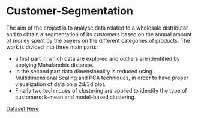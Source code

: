 # Customer-Segmentation

The aim of the project is to analyse data related to a wholesale distributor and to obtain a segmentation of its customers based on the annual amount of money spent by the buyers on the different categories of products.
The work is divided into three main parts:
-	a first part in which data are explored and outliers are identified by applying Mahalanobis distance. 
-	In the second part data dimensionality is reduced using Multidimensional Scaling and PCA techniques, in order to have proper visualization of data on a 2d/3d plot. 
-	Finally two techniques of clustering are applied to identify the type of customers: k-mean and model-based clustering. 

[Dataset Here](https://support.west-wind.com)

